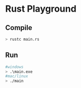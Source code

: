 # Rust Playground

## Compile
```bash
> rustc main.rs
```

## Run
```bash
#windows
> .\main.exe
#mac/linux
> ./main
```